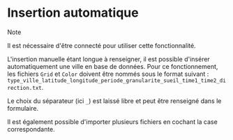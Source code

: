 # Insertion automatique

> [!NOTE]
> Il est nécessaire d'être connecté pour utiliser cette fonctionnalité.

L'insertion manuelle étant longue à renseigner, il est possible d'insérer automatiquement une ville en base de données. Pour ce fonctionnement, les fichiers `Grid` et `Color` doivent être nommés sous le format suivant : `type_ville_latitude_longitude_periode_granularite_sueil_time1_time2_direction.txt`.

Le choix du séparateur (ici `_`) est laissé libre et peut être renseigné dans le formulaire.

Il est également possible d'importer plusieurs fichiers en cochant la case correspondante.